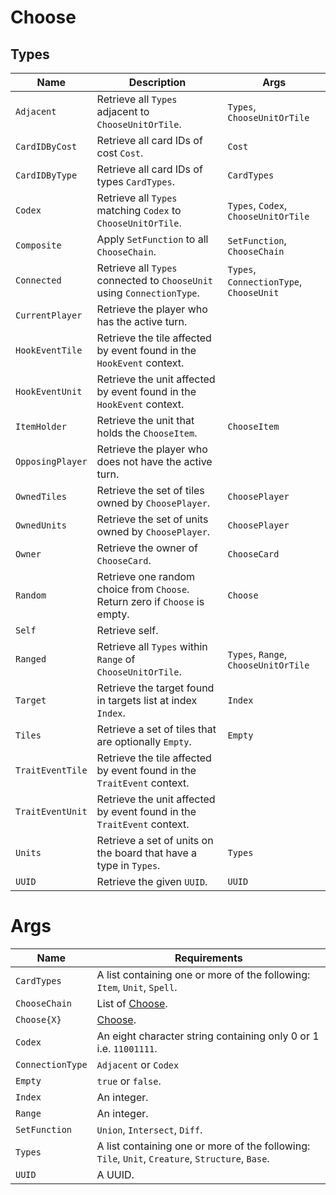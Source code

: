 # Choose

## Types

| **Name**         | **Description**                                                             | **Args**                                  |
|------------------|-----------------------------------------------------------------------------|-------------------------------------------|
| `Adjacent`       | Retrieve all `Types` adjacent to `ChooseUnitOrTile`.                        | `Types`, `ChooseUnitOrTile`               |
| `CardIDByCost`   | Retrieve all card IDs of cost `Cost`.                                       | `Cost`                                    |
| `CardIDByType`   | Retrieve all card IDs of types `CardTypes`.                                 | `CardTypes`                               |
| `Codex`          | Retrieve all `Types` matching `Codex` to `ChooseUnitOrTile`.                | `Types`, `Codex`, `ChooseUnitOrTile`      |
| `Composite`      | Apply `SetFunction` to all `ChooseChain`.                                   | `SetFunction`, `ChooseChain`              |
| `Connected`      | Retrieve all `Types` connected to `ChooseUnit` using `ConnectionType`.      | `Types`, `ConnectionType`, `ChooseUnit`   |
| `CurrentPlayer`  | Retrieve the player who has the active turn.                                |                                           |
| `HookEventTile`  | Retrieve the tile affected by event found in the `HookEvent` context.       |                                           |
| `HookEventUnit`  | Retrieve the unit affected by event found in the `HookEvent` context.       |                                           |
| `ItemHolder   `  | Retrieve the unit that holds the `ChooseItem`.                              | `ChooseItem`                              |
| `OpposingPlayer` | Retrieve the player who does not have the active turn.                      |                                           |
| `OwnedTiles`     | Retrieve the set of tiles owned by `ChoosePlayer`.                          | `ChoosePlayer`                            |
| `OwnedUnits`     | Retrieve the set of units owned by `ChoosePlayer`.                          | `ChoosePlayer`                            |
| `Owner`          | Retrieve the owner of `ChooseCard`.                                         | `ChooseCard`                              |
| `Random`         | Retrieve one random choice from `Choose`. Return zero if `Choose` is empty. | `Choose`                                  |
| `Self`           | Retrieve self.                                                              |                                           |
| `Ranged`         | Retrieve all `Types` within `Range` of `ChooseUnitOrTile`.                  | `Types`, `Range`, `ChooseUnitOrTile`      |
| `Target`         | Retrieve the target found in targets list at index `Index`.                 | `Index`                                   |
| `Tiles`          | Retrieve a set of tiles that are optionally `Empty`.                        | `Empty`                                   |
| `TraitEventTile` | Retrieve the tile affected by event found in the `TraitEvent` context.      |                                           |
| `TraitEventUnit` | Retrieve the unit affected by event found in the `TraitEvent` context.      |                                           |
| `Units`          | Retrieve a set of units on the board that have a type in `Types`.           | `Types`                                   |
| `UUID`           | Retrieve the given `UUID`.                                                  | `UUID`                                    |

# Args

| **Name**           | **Requirements**                                                                                 |
|--------------------|--------------------------------------------------------------------------------------------------|
| `CardTypes`        | A list containing one or more of the following: `Item`, `Unit`, `Spell`.                         |
| `ChooseChain`      | List of [Choose](./choose.md).                                                                   |
| `Choose{X}`        | [Choose](./choose.md).                                                                           |
| `Codex`            | An eight character string containing only 0 or 1 i.e. `11001111`.                                |
| `ConnectionType`   | `Adjacent` or `Codex`                                                                            |
| `Empty`            | `true` or `false`.                                                                               |
| `Index`            | An integer.                                                                                      |
| `Range`            | An integer.                                                                                      |
| `SetFunction`      | `Union`, `Intersect`, `Diff`.                                                                    |
| `Types`            | A list containing one or more of the following: `Tile`, `Unit`, `Creature`, `Structure`, `Base`. |
| `UUID`             | A UUID.                                                                                          |
